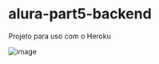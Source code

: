 # alura-part5-backend
Projeto para uso com o Heroku


![image](https://user-images.githubusercontent.com/72364037/180622833-5f8d4099-d0a3-49dc-bf82-2a55c3f37cbc.png)
